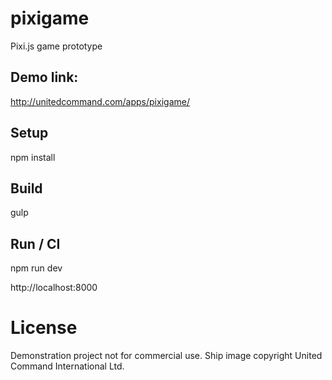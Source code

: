 # pixigame
Pixi.js game prototype

## Demo link:
http://unitedcommand.com/apps/pixigame/

## Setup
npm install

## Build
gulp

## Run / CI
npm run dev

http://localhost:8000

# License
Demonstration project not for commercial use.
Ship image copyright United Command International Ltd.
